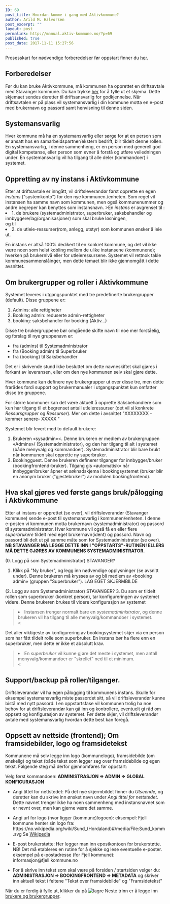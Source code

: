 ```yaml
---
ID: 69
post_title: Hvordan komme i gang med Aktivkommune?
author: Arild M. Halvorsen
post_excerpt: ""
layout: post
permalink: http://manual.aktiv-kommune.no/?p=69
published: true
post_date: 2017-11-11 15:27:56
---
```

Prosesskart for nødvendige forberedelser før oppstart finner du <a href="http://manual.aktiv-kommune.no/wp-content/uploads/2018/01/Aktivkommune-prosesskart-for-nødvendige-forberedelser-før-oppstart-PDF-1.pdf">her.</a>

<h2>Forberedelser</h2>
Før du kan bruke Aktivkommune, må kommunen ha opprettet en driftsavtale med Stavanger kommune. Du kan trykke <a href="#">her</a> for å fylle ut et skjema. Dette skjemaet sendes deretter til driftsansvarlig for godkjennelse. Når driftsavtalen er på plass vil systemansvarlig i din kommune motta en e-post med brukernavn og passord samt henvisning til denne siden.

<h2>Systemansvarlig</h2>
Hver kommune må ha en systemansvarlig eller sørge for at en person som er ansatt hos en samarbeidspartner/ekstern bedrift, blir tildelt denne rollen. En systemansvarlig, i denne sammenheng, er en person med generell god digital kompetanse, eller person som evner å forstå og utføre veiledningen under. En systemansvarlig vil ha tilgang til alle deler (kommandoer) i systemet.

<h2>Oppretting av ny instans i Aktivkommune</h2>
Etter at driftsavtale er inngått, vil driftsleverandør først opprette en egen <em>instans</em> ("systemkonto") for den nye kommunen /enheten. Som regel vil instansen ha samme navn som kommunen, men også kommunenummer og andre begreper kan benyttes som instansnavn. 
>En <em>instans</em> er avgrenset til :
<li>1. de brukere (systemadministrator, superbruker, saksbehandler og innbyggere/lag/organisasjoner) som skal bruke løsningen, </li>
 og til
<li>2. de utleie-ressurser(rom, anlegg, utstyr) som kommunen ønsker å leie ut. </li>

En instans er altså 100% dedikert til en konkret kommune, og det vil ikke være noen som helst kobling mellom de ulike instansene (kommunene); hverken på brukernivå eller for utleieressursene. Systemet vil rettnok takle kommunesammenslåinger, men dette temaet blir ikke gjennomgått i dette avsnittet.


<h2>Om brukergrupper og roller i Aktivkommune</h2>
Systemet leveres i utgangspunktet med tre predefinerte brukergrupper (default). Disse gruppene er:

1. Admins:           alle rettigheter
2. Booking admin:    reduserte admin-rettigheter
3. booking:          saksbehandler for booking (Aktiv…)

Disse tre brukergruppene bør omgående skifte navn til noe mer forståelig, og forslag til nye gruppenavn er: 
* fra (admins)            til      Systemadministrator 
* fra (Booking admin)     til      Superbruker 
* fra (booking)           til      Saksbehandler 

Det er i skrivende stund ikke besluttet om dette navneskiftet skal gjøres i forkant av leveransen, eller om den nye kommunen selv skal gjøre dette.

Hver kommune kan definere nye brukergrupper ut over disse tre, men dette frarådes fordi support og brukermanualer i utgangspunktet kun omfatter disse tre gruppene.

For større kommuner kan det være aktuelt å opprette Saksbehandlere som kun har tilgang til et begrenset antall utleieressurser (det vil si konkrete <em>Ressursgrupper</em> og <em>Ressurser</em>). Mer om dette i avsnittet "XXXXXXXX - kommer senere-  XXXXX " 

Systemet blir levert med to default brukere:
1) Brukeren «sysadmin»<. Denne brukeren er medlem av brukergruppen «Admins»/ (Systemadministrator), og den har tilgang til alt i systemet (både menyvalg og kommandoer). Systemadministrator blir bare brukt når kommunen skal opprette ny superbruker.
2) Bookingguest. Denne brukeren definerer tilganger for innbygger/bruker (bookingfrontend-bruker). Tilgang gis «automatisk» når innbygger/bruker åpner et søknadskjema i bookingsystemet (bruker blir en anonym bruker ("gjestebruker") av modulen bookingfrontend).

<h2>Hva skal gjøres ved første gangs bruk/pålogging i Aktivkommune</h2>

Etter at instans er opprettet (se over), vil driftsleverandør (Stavanger kommune) sende e-post til systemansvarlig i kommunen/enheten.
I denne e-posten vi kommunen motta brukernavn (systemadministrator) og passord til systemadministrator. Hver kommune vil også få en eller flere <em>superbrukere</em> tildelt med eget brukernavn(ident) og passord. Navn og passord bli delt ut på samme måte som for Systemadministrator (se over).<strong> NB STAVANGER MÅ LEGGE DETTE INN I "OPPSTARTS"-RUTINEN! ELLERS MÅ DETTE GJØRES AV KOMMUNENS SYSTEMADMINISTRATOR.</strong>

(0. Logg på som Systemadministrator) STAVANGER?
1. Klikk på "Ny bruker", og legg inn nødvendige opplysninger (se avsnitt under). Denne brukeren må krysses av og bli medlem av «booking admin» (gruppen "Superbruker"). 
LAG EGET SKJERMBILDE

(2. Logg av som  Systemadministrator) STAVANGER?
3. Du som er tildelt rollen som superbruker (konkret person), tar konfigureringen av systemet videre.
Denne brukeren brukes til videre konfigurasjon av systemet


><li>Instansen trenger normalt bare en <em>systemadministrator</em>, og denne brukeren vil ha tilgang til alle menyvalg/kommandoer i systemet.  </li> <

Det aller viktigeste av konfigurering av bookingsystemet skjer via en person som har fått tildelt rolle som superbruker. En instans bør ha flere enn en superbruker, men dette er ikke et absolutt krav.

><li>En <em>superbruker</em> vil kunne gjøre det meste i systemet, men antall menyvalg/kommandoer er "skrellet" ned til et minimum. </li> <


<h2>Support/backup på roller/tilganger. </h2>
Driftsleverandør vil ha egen pålogging til kommunens instans. Skulle for eksempel systemansvarlig miste passordet sitt, så vil driftsleverandør kunne bistå med nytt passord. I en oppstartsfase vil kommunen trolig ha noe behov for at driftsleverandør kan gå inn og kontrollere, eventuelt gi råd om oppsett og konfigurasjon av systemet. Før dette skjer, vil driftsleverandør avtale med systemansvarlig hvordan dette best kan foregå.

<h2>Oppsett av nettside (frontend); Om framsidebilder, logo og framsidetekst</h2>
Kommunene må selv legge inn logo (kommunelogo), framsidebilde (om ønskelig) og tekst (både tekst som legger seg over framsidebilde og egen tekst. Følgende steg må derfor gjennomføres før oppstart:

Velg først kommandoen: 
<strong>ADMINISTRASJON => ADMIN => GLOBAL KONFIGURASJON</strong>
<ul>

<li>Angi tittel for nettstedet:
På det nye skjermbildet finner du <em>Utseende</em>, og deretter kan du skrive inn ønsket navn under <em>Angi tittel for nettstedet</em>. Dette navnet trenger ikke ha noen sammenheng med instansnavnet som er nevnt over, men kan gjerne være det samme.</p></li>

<li>Angi url for logo (hvor ligger (kommune)logoen): 
eksempel: Fjell kommune henter sin logo fra: https://no.wikipedia.org/wiki/Sund_(Hordaland)#/media/File:Sund_komm.svg
Se <a href="https://no.wikipedia.org/wiki/Wikipedia:V%C3%A5pengalleri/Kommunev%C3%A5pen">Wikipedia</a></p></li>

<li><p>E-post brukerstøtte:
Her legger man inn epostkontoen for brukerstøtte. NB! Det må etableres en rutine for å sjekke og lese eventuelle e-poster.
eksempel på e-postadresse (for Fjell kommune): informasjon@fjell.kommune.no</p></li>

<li><p>For å skrive inn tekst som skal være på forsiden / startsiden velger du:
<strong>ADMINISTRASJON => BOOKINGFRONTEND => METADATA</strong>
og skriver inn aktuell tekst i feltene "Tekst over framsidebilde" og "Framsidetekst"</p></li>
</ul>

<p>Når du er ferdig å fylle ut, klikker du på 
<img src="http://manual.aktiv-kommune.no/wp-content/uploads/2018/01/lagre3.png" alt="lagre" />
Neste trinn er å legge inn <a href="https://manual.aktiv-kommune.no/?p=267">brukere og brukergrupper</a>.